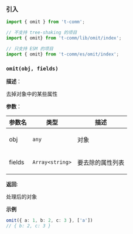 
### 引入

```ts
import { omit } from 't-comm';

// 不支持 tree-shaking 的项目
import { omit} from 't-comm/lib/omit/index';

// 只支持 ESM 的项目
import { omit} from 't-comm/es/omit/index';
```


### `omit(obj, fields)` 


**描述**：<p>去掉对象中的某些属性</p>

**参数**：


| 参数名 | 类型 | 描述 |
| --- | --- | --- |
| obj | <code>any</code> | <p>对象</p> |
| fields | <code>Array&lt;string&gt;</code> | <p>要去除的属性列表</p> |

**返回**: <p>处理后的对象</p>

**示例**

```ts
omit({ a: 1, b: 2, c: 3 }, ['a'])
// { b: 2, c: 3 }
```
